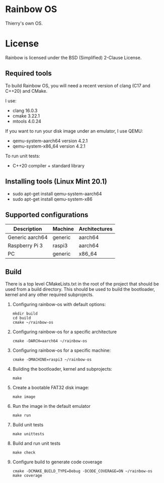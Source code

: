 Rainbow OS
==========

Thierry's own OS.


License
=======

Rainbow is licensed under the BSD (Simplified) 2-Clause License.


Required tools
--------------

To build Rainbow OS, you will need a recent version of clang (C17 and C++20) and CMake.

I use:

* clang 16.0.3
* cmake 3.22.1
* mtools 4.0.24

If you want to run your disk image under an emulator, I use QEMU:

* qemu-system-aarch64 version 4.2.1
* qemu-system-x86_64 version 4.2.1

To run unit tests:

* C++20 compiler + standard library


Installing tools (Linux Mint 20.1)
----------------------------------

* sudo apt-get install qemu-system-aarch64
* sudo apt-get install qemu-system-x86


Supported configurations
------------------------

| Description       | Machine | Architectures |
|-------------------|---------|---------------|
| Generic aarch64   | generic |   aarch64     |
| Raspberry Pi 3    | raspi3  |   aarch64     |
| PC                | generic |   x86_64      |


Build
-----

There is a top level CMakeLists.txt in the root of the project that should be used from a build directory.
This should be used to build the bootloader, kernel and any other required subprojects.

1) Configuring rainbow-os with default options:

    ```
    mkdir build
    cd build
    cmake ~/rainbow-os
    ```

2) Configuring rainbow-os for a specific architecture

    ```
    cmake -DARCH=aarch64 ~/rainbow-os
    ```

3) Configuring rainbow-os for a specific machine:

    ```
    cmake -DMACHINE=raspi3 ~/rainbow-os
    ```


4) Building the bootloader, kernel and subprojects:

    ```
    make
    ```

5) Create a bootable FAT32 disk image:

    ```
    make image
    ```

6) Run the image in the default emulator

    ```
    make run
    ```

7) Build unit tests
    ```
    make unittests
    ```

8) Build and run unit tests

    ```
    make check
    ```

9) Configure build to generate code coverage
    ```
    cmake -DCMAKE_BUILD_TYPE=Debug -DCODE_COVERAGE=ON ~/rainbow-os
    make coverage
    ```
